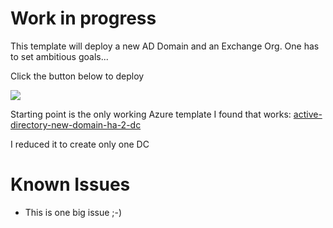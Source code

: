 # Work in progress

This template will deploy a new AD Domain and an Exchange Org. One has to set ambitious goals...

Click the button below to deploy

<a href="https://portal.azure.com/#create/Microsoft.Template/uri/https%3A%2F%2Fraw.githubusercontent.com%2FNucLabs%2FAzure-Artifacts%2Fmaster%2FPogingVier%2Fazuredeploy.json" target="_blank">
    <img src="http://azuredeploy.net/deploybutton.png"/>
</a>

Starting point is the only working Azure template I found that works: [active-directory-new-domain-ha-2-dc](https://github.com/Azure/azure-quickstart-templates/tree/master/active-directory-new-domain-ha-2-dc)

I reduced it to create only one DC




# Known Issues

+	This is one big issue ;-)

